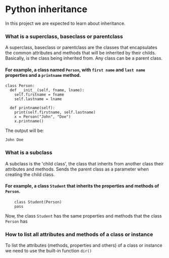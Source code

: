 # Python inheritance
In this project we are expected to learn about inheritance.


### What is a superclass, baseclass or parentclass
A superclass, baseclass or parentclass are the classes that encapsulates the common attributes and methods that will be inherited by their childs. Basically, is the class being inherited from. Any class can be a parent class.
#### For example, a class named `Person`, with `first name` and `last name` properties and a `printname` method.
```
class Person:
  def __init__(self, fname, lname):
    self.firstname = fname
    self.lastname = lname

  def printname(self):
    print(self.firstname, self.lastname)
    x = Person("John", "Doe")
    x.printname()
```

The output will be:
```
John Doe
```

### What is a subclass
A subclass is the 'child class', the class that inherits from another class their attributes and methods. Sends the parent class as a parameter when creating the child class.

#### For example, a class `Student` that inherits the properties and methods of `Person`.
```
    class Student(Person)
    pass
```

Now, the class `Student` has the same properties and methods that the class `Person` has

### How to list all attributes and methods of a class or instance
To list the attributes (methods, properties and others) of a class or instance we need to use the built-in function `dir()`